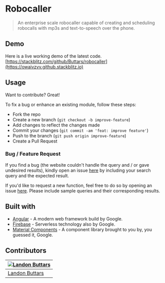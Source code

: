 # Robocaller

> An enterprise scale robocaller capable of creating and scheduling robocalls with mp3s and text-to-speech over the phone.

## Demo

Here is a live working demo of the latest code. [https://stackblitz.com/github/Buttars/robocaller](https://owaivzvv.github.stackblitz.io)

## Usage

Want to contribute? Great!

To fix a bug or enhance an existing module, follow these steps:

- Fork the repo
- Create a new branch (`git checkout -b improve-feature`)
- Add changes to reflect the changes made
- Commit your changes (`git commit -am 'feat: improve feature'`)
- Push to the branch (`git push origin improve-feature`)
- Create a Pull Request

### Bug / Feature Request

If you find a bug (the website couldn't handle the query and / or gave undesired results), kindly open an issue [here](https://github.com/buttars/robocaller/issues/new) by including your search query and the expected result.

If you'd like to request a new function, feel free to do so by opening an issue [here](https://github.com/buttars/robocaller/issues/new). Please include sample queries and their corresponding results.

## Built with

- [Angular](https://angular.io) - A modern web framework build by Google.
- [Firebase](https://firebase.io) - Serverless technology also by Google.
- [Material Components](https://material.angular.io) - A component library brought to you by, you guessed it, Google.

## Contributors

| [![Landon Buttars](https://github.com/buttars.png?size=144)](https://github.com/buttars) |
| ---------------------------------------------------------------------------------------- |
| [Landon Buttars](https://github.com/buttars)                                             |
